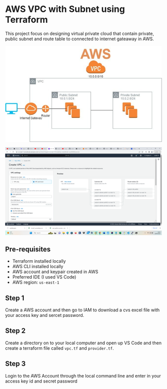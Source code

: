 # AWS VPC with Subnet using Terraform

This project focus on designing virtual private cloud that contain private, public subnet and route table to connected to internet gateaway in AWS.


![](images/aws-vpc.jpg)

![](images/image1.png)

## Pre-requisites

* Terraform installed locally
* AWS CLI installed locally
* AWS account and keypair created in AWS
* Preferred IDE (I used VS Code)
* AWS region: `us-east-1`

## Step 1

Create a AWS account and then go to IAM to 
download a cvs excel file with your 
access key and sercet password.

## Step 2

Create a directory on to your local computer and 
open up VS Code and then create a terraform
file called `vpc.tf` and `provider.tf`. 

## Step 3

Login to the AWS Account through the local command line and 
enter in your access key id and secret password 
